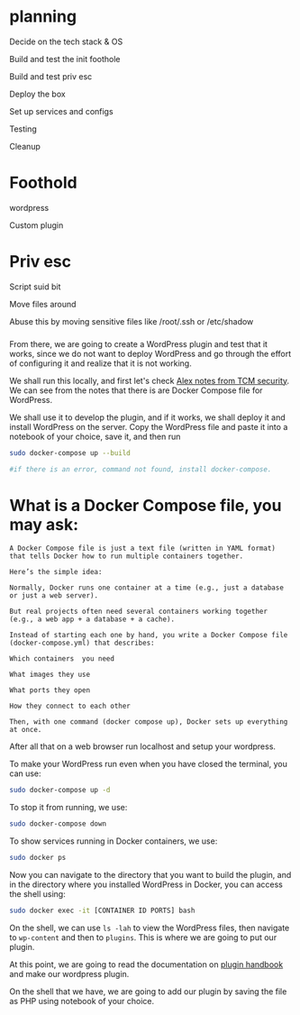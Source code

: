 # planning 

Decide on the tech stack & OS

Build and test the init foothole

Build and test priv esc

Deploy the box

Set up services and configs

Testing

Cleanup

# Foothold

wordpress

Custom plugin

# Priv esc

Script suid bit

Move files around

Abuse this by moving sensitive files like /root/.ssh or /etc/shadow

###

From there, we are going to create a WordPress plugin and test that it works, since we do not want to deploy WordPress and go through the effort of configuring it and realize that it is not working.

We shall run this locally, and first let's check [Alex notes from TCM security](https://appsecexplained.gitbook.io/appsecexplained/). We can see from the notes that there is are Docker Compose file for WordPress.

We shall use it to develop the plugin, and if it works, we shall deploy it and install WordPress on the server. Copy the WordPress file and paste it into a notebook of your choice, save it, and then run

```bash
sudo docker-compose up --build

#if there is an error, command not found, install docker-compose.
```

# What is a Docker Compose file, you may ask:
```
A Docker Compose file is just a text file (written in YAML format) that tells Docker how to run multiple containers together.

Here’s the simple idea:

Normally, Docker runs one container at a time (e.g., just a database or just a web server).

But real projects often need several containers working together (e.g., a web app + a database + a cache).

Instead of starting each one by hand, you write a Docker Compose file (docker-compose.yml) that describes:

Which containers  you need

What images they use

What ports they open

How they connect to each other

Then, with one command (docker compose up), Docker sets up everything at once.
```

After all that on a web browser run localhost and setup your wordpress.

To make your WordPress run even when you have closed the terminal, you can use:

```bash
sudo docker-compose up -d
```
To stop it from running,  we use:

```bash
sudo docker-compose down
```
To show services running in Docker containers, we use:

```bash
sudo docker ps
```

Now you can navigate to the directory that you want to build the plugin, and in the directory where you installed WordPress in Docker, you can access the shell using:

```bash
sudo docker exec -it [CONTAINER ID PORTS] bash
```

On the shell, we can use `ls -lah` to view the WordPress files, then navigate to `wp-content` and then to `plugins`. This is where we are going to put our plugin.

At this point, we are going to read the documentation on [plugin handbook](https://developer.wordpress.org/plugins/intro/) and make our wordpress plugin.

On the shell that we have, we are going to add our plugin by saving the file as PHP using notebook of your choice.










